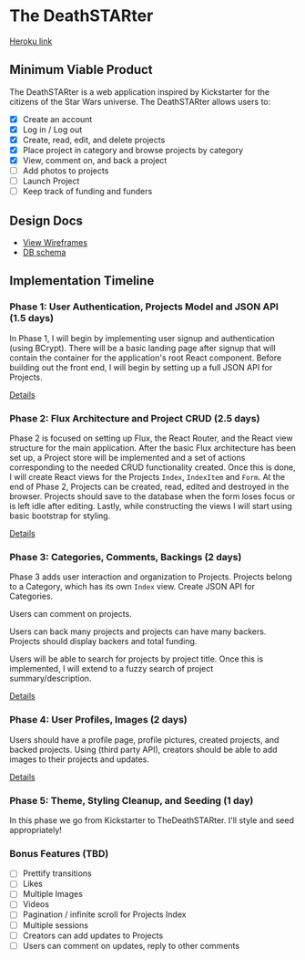 # The DeathSTARter

[Heroku link][heroku]

[heroku]: https://thedeathstarter.herokuapp.com/
## Minimum Viable Product

The DeathSTARter is a web application inspired by Kickstarter for the citizens of the Star Wars universe. The DeathSTARter allows users to:

- [X] Create an account
- [X] Log in / Log out
- [X] Create, read, edit, and delete projects
- [X] Place project in category and browse projects by category
- [X] View, comment on, and back a project
- [ ] Add photos to projects
- [ ] Launch Project
- [ ] Keep track of funding and funders

## Design Docs
* [View Wireframes][view]
* [DB schema][schema]

[view]: ./docs/views.md
[schema]: ./docs/schema.md

## Implementation Timeline

### Phase 1: User Authentication, Projects Model and JSON API (1.5 days)

In Phase 1, I will begin by implementing user signup and authentication (using
BCrypt). There will be a basic landing page after signup that will contain the
container for the application's root React component. Before building out the
front end, I will begin by setting up a full JSON API for Projects.

[Details][phase-one]

### Phase 2: Flux Architecture and Project CRUD (2.5 days)

Phase 2 is focused on setting up Flux, the React Router, and the React view
structure for the main application. After the basic Flux architecture has been
set up, a Project store will be implemented and a set of actions corresponding to
the needed CRUD functionality created. Once this is done, I will create React
views for the Projects `Index`, `IndexItem` and `Form`. At the end of Phase 2,
Projects can be created, read, edited and destroyed in the browser. Projects should
save to the database when the form loses focus or is left idle after editing.
Lastly, while constructing the views I will start using basic bootstrap for
styling.

[Details][phase-two]

### Phase 3: Categories, Comments, Backings (2 days)

Phase 3 adds user interaction and organization to Projects. Projects belong to a Category, which has
its own `Index` view. Create JSON API for Categories.

Users can comment on projects.  

Users can back many projects and projects can have many backers.  Projects should display backers and total funding.

Users will be able to search for projects by project title.  Once this is implemented, I will extend to a fuzzy search of project summary/description.

[Details][phase-three]

### Phase 4: User Profiles, Images (2 days)

Users should have a profile page, profile pictures, created projects, and backed projects.  Using (third party API), creators should be able to add images to their projects and updates.

[Details][phase-four]


### Phase 5: Theme, Styling Cleanup, and Seeding (1 day)

In this phase we go from Kickstarter to TheDeathSTARter.  I'll style and seed appropriately!

### Bonus Features (TBD)
- [ ] Prettify transitions
- [ ] Likes
- [ ] Multiple Images
- [ ] Videos
- [ ] Pagination / infinite scroll for Projects Index
- [ ] Multiple sessions
- [ ] Creators can add updates to Projects
- [ ] Users can comment on updates, reply to other comments

[phase-one]: ./docs/phases/phase1.md
[phase-two]: ./docs/phases/phase2.md
[phase-three]: ./docs/phases/phase3.md
[phase-four]: ./docs/phases/phase4.md
[phase-five]: ./docs/phases/phase5.md

